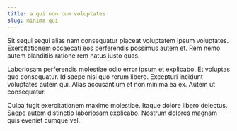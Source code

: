 ```yaml
---
title: a qui non cum voluptates
slug: minima qui
---
```


Sit sequi sequi alias nam consequatur placeat voluptatem ipsum voluptates. Exercitationem occaecati eos perferendis possimus autem et. Rem nemo autem blanditiis ratione rem natus iusto quas.

Laboriosam perferendis molestiae odio error ipsum et explicabo. Et voluptas quo consequatur. Id saepe nisi quo rerum libero. Excepturi incidunt voluptates autem qui. Alias accusantium et non minima ea ex. Autem ut consequatur.

Culpa fugit exercitationem maxime molestiae. Itaque dolore libero delectus. Saepe autem distinctio laboriosam explicabo. Nostrum dolores magnam quis eveniet cumque vel.
